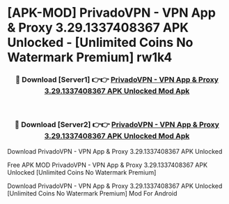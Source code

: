 # [APK-MOD] PrivadoVPN - VPN App & Proxy 3.29.1337408367 APK Unlocked - [Unlimited Coins No Watermark Premium] rw1k4



<div align="center">
<h3>🔴 Download [Server1] 👉👉 <a href="https://momento.my/?title=PrivadoVPN_-_VPN_App_&_Proxy_3.29.1337408367_APK_Unlocked">PrivadoVPN - VPN App & Proxy 3.29.1337408367 APK Unlocked Mod Apk</a></h3><br>

<h3>🔴 Download [Server2] 👉👉 <a href="https://momento.my/?title=PrivadoVPN_-_VPN_App_&_Proxy_3.29.1337408367_APK_Unlocked">PrivadoVPN - VPN App & Proxy 3.29.1337408367 APK Unlocked Mod Apk</a></h3>
</div>



Download PrivadoVPN - VPN App & Proxy 3.29.1337408367 APK Unlocked 

Free APK MOD PrivadoVPN - VPN App & Proxy 3.29.1337408367 APK Unlocked [Unlimited Coins No Watermark Premium]

Download PrivadoVPN - VPN App & Proxy 3.29.1337408367 APK Unlocked [Unlimited Coins No Watermark Premium] Mod For Android
